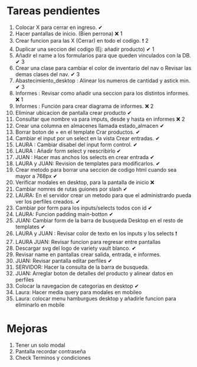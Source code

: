 # Tareas pendientes

1. Colocar X para cerrar en ingreso.                                                                 ✔  
2. Hacer pantallas de inicio. (Bien perrona)                                                         ❌ 1
2. Crear funcion para las X (Cerrar) en todo el codigo.                                              ❗  2
3. Duplicar una seccion del codigo (Ej: añadir producto)                                             ✔  1
4. Añadir el name a los formularios para que queden vinculados con la DB.                            ✔  3
5. Crear una clase para cambiar el color de inventario del nav o Revisar las demas clases del nav.   ✔  3
6. Abastecimiento_desktop : Alinear los numeros de cantidad y astick min.                            ✔  3
7. Informes : Revisar como añadir una seccion para los distintos informes.                           ❌ 1
8. Informes : Función para crear diagrama de informes.                                               ❌ 2
9. Eliminar ubicacion de pantalla crear producto                                                     ✔
10. Consultar que nombre va para imputs, desde y hasta en informes                                   ❌ 2
11. Crear una columna en almacenes llamada estado_almacen                                            ✔ 
12. Borrar boton de + en el template Crar productos.                                                 ✔
13. Cambiar el input por un select en la vista Crear entradas.                                       ✔
14. LAURA : Cambiar disabel del input form control.                                                  ✔
15. LAURA : Añadir form select y reescribirlo                                                        ✔
16. JUAN : Hacer mas anchos los selects en crear entrada                                             ✔
17. LAURA y JUAN: Revision de templates para modificarlos.                                           ✔
18. Crear metodo para borrar una seccion de codigo html cuando sea mayor a 768px                     ✔
19. Verificar modales en desktop, para la pantalla de inicio                                         ❌   
20. Cambiar nomres de rutas guiones por slash                                                        ✔
21. LAURA: En el servidor crear un metodo para que el administrardo pueda ver los perfiles creados.  ✔ 
21. Cambiar por form para los inputs/selects todos con id                                            ✔
22. LAURA: Funcion padding main-botton                                                               ✔
23. JUAN: Cambiar form de la barra de busqueda Desktop en el resto de templates                      ✔
24. LAURA y JUAN : Revisar color de texto en los inputs y los selects                                ❗ 
25. LAURA JUAN: Revisar funcion para regresar entre pantallas                                        
26. Descargar svg del logo de variety vault blanco.                                                  ✔
27. Revisar name en pantallas crear salida, entrada, e informes.                                     
28. JUAN: Revisar pantalla editar perfiles                                                           ✔
29. SERVIDOR: Hacer la consulta de la barra de busqueda.  
30. JUAN: Arreglar boton de detalles del producto y alinear datos en perfiles                          
31. Colocar la navegacion de categorias en desktop                                                   ✔
32. Laura: Hacer media query para modales en mobileo                                                 
33. Laura: colocar menu hamburgues desktop y añadirle funcion para eliminarlo en mobile              


# Mejoras
1. Tener un solo modal
2. Pantalla recordar contraseña
3. Check Terminos y condiciones